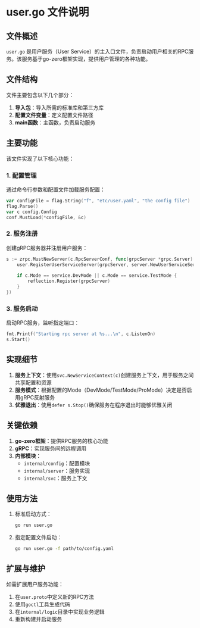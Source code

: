 # user.go 文件说明

## 文件概述

`user.go` 是用户服务（User Service）的主入口文件，负责启动用户相关的RPC服务。该服务基于go-zero框架实现，提供用户管理的各种功能。

## 文件结构

文件主要包含以下几个部分：

1. **导入包**：导入所需的标准库和第三方库
2. **配置文件变量**：定义配置文件路径
3. **main函数**：主函数，负责启动服务

## 主要功能

该文件实现了以下核心功能：

### 1. 配置管理

通过命令行参数和配置文件加载服务配置：

```go
var configFile = flag.String("f", "etc/user.yaml", "the config file")
flag.Parse()
var c config.Config
conf.MustLoad(*configFile, &c)
```

### 2. 服务注册

创建gRPC服务器并注册用户服务：

```go
s := zrpc.MustNewServer(c.RpcServerConf, func(grpcServer *grpc.Server) {
    user.RegisterUserServiceServer(grpcServer, server.NewUserServiceServer(ctx))
    
    if c.Mode == service.DevMode || c.Mode == service.TestMode {
        reflection.Register(grpcServer)
    }
})
```

### 3. 服务启动

启动RPC服务，监听指定端口：

```go
fmt.Printf("Starting rpc server at %s...\n", c.ListenOn)
s.Start()
```

## 实现细节

1. **服务上下文**：使用`svc.NewServiceContext(c)`创建服务上下文，用于服务之间共享配置和资源
2. **服务模式**：根据配置的Mode（DevMode/TestMode/ProMode）决定是否启用gRPC反射服务
3. **优雅退出**：使用`defer s.Stop()`确保服务在程序退出时能够优雅关闭

## 关键依赖

1. **go-zero框架**：提供RPC服务的核心功能
2. **gRPC**：实现服务间的远程调用
3. **内部模块**：
   - `internal/config`：配置模块
   - `internal/server`：服务实现
   - `internal/svc`：服务上下文

## 使用方法

1. 标准启动方式：
   ```bash
   go run user.go
   ```

2. 指定配置文件启动：
   ```bash
   go run user.go -f path/to/config.yaml
   ```

## 扩展与维护

如需扩展用户服务功能：

1. 在`user.proto`中定义新的RPC方法
2. 使用`goctl`工具生成代码
3. 在`internal/logic`目录中实现业务逻辑
4. 重新构建并启动服务